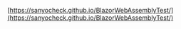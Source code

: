 [https://sanyocheck.github.io/BlazorWebAssemblyTest/](https://sanyocheck.github.io/BlazorWebAssemblyTest/)
